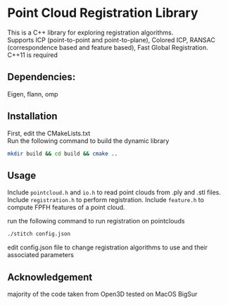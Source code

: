 # Point Cloud Registration Library

This is a C++ library for exploring registration algorithms. \
Supports ICP (point-to-point and point-to-plane), Colored ICP, RANSAC (correspondence based and feature based), Fast Global Registration. \
C++11 is required

## Dependencies:
Eigen, flann, omp

## Installation
First, edit the CMakeLists.txt \
Run the following command to build the dynamic library
```bash
mkdir build && cd build && cmake ..
```

## Usage
Include ```pointcloud.h``` and ```io.h``` to read point clouds from .ply and .stl files. Include ```registration.h``` to perform registration. Include ```feature.h``` to compute FPFH features of a point cloud.

run the following command to run registration on pointclouds
```bash
./stitch config.json
```

edit config.json file to change registration algorithms to use and their associated parameters

## Acknowledgement
majority of the code taken from Open3D
tested on MacOS BigSur
